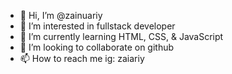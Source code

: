 - 👋 Hi, I’m @zainuariy
- 👀 I’m interested in fullstack developer
- 🌱 I’m currently learning HTML, CSS, & JavaScript
- 💞️ I’m looking to collaborate on github
- 📫 How to reach me ig: zaiariy

<!---
zainuariy/zainuariy is a ✨ special ✨ repository because its `README.md` (this file) appears on your GitHub profile.
You can click the Preview link to take a look at your changes.
--->
